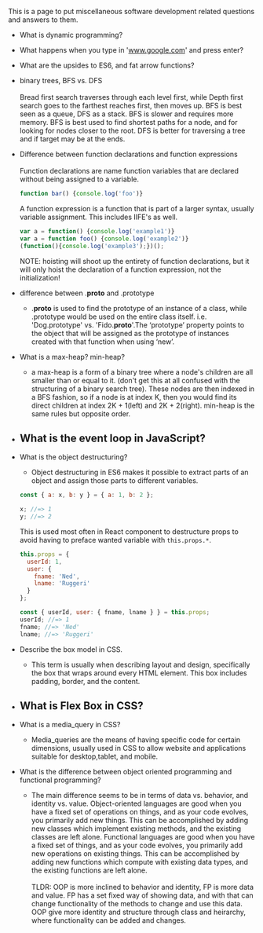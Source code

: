 This is a page to put miscellaneous software development
related questions and answers to them.

* What is dynamic programming?

* What happens when you type in 'www.google.com' and press enter?

* What are the upsides to ES6, and fat arrow functions?

* binary trees, BFS vs. DFS
<br><br> Bread first search traverses through each level first, while Depth first search goes to the farthest reaches first, then moves up. BFS is best seen as a queue, DFS as a stack. BFS is slower and requires more memory. BFS is best used to find shortest paths for a node, and for looking for nodes closer to the root. DFS is better for traversing a tree and if target may be at the ends.

* Difference between function declarations and function expressions
  <br><br>Function declarations are name function variables that are declared without being assigned to a variable.
  ```js
  function bar() {console.log('foo')}
  ```
   A function expression is a function that is part of a larger syntax, usually variable assignment. This includes IIFE's as well.
   ```js
   var a = function() {console.log('example1')}
   var a = function foo() {console.log('example2')}
   (function(){console.log('example3');})();
   ```

   NOTE: hoisting will shoot up the entirety of function declarations, but it will only hoist the declaration of a function expression, not the initialization!

* difference between .__proto__ and .prototype
  - .__proto__ is used to find the prototype of an instance of a class, while .prototype would be used on the entire class itself. i.e. 'Dog.prototype' vs. 'Fido.__proto__'.The ‘prototype’ property points to the object that will be assigned as the prototype of instances created with that function when using ‘new’.

* What is a max-heap? min-heap?
  - a max-heap is a form of a binary tree where a node's children are all smaller than or equal to it. (don't get this at all confused with the structuring of a binary search tree). These nodes are then indexed in a BFS fashion, so if a node is at index K, then you would find its direct children at index 2K + 1(left) and 2K + 2(right). min-heap is the same rules but opposite order.

* What is the event loop in JavaScript?
  -

* What is the object destructuring?
  - Object destructuring in ES6 makes it possible to extract parts of an object and assign those parts to different variables.
  ```javascript
  const { a: x, b: y } = { a: 1, b: 2 };

  x; //=> 1
  y; //=> 2
  ```
  This is used most often in React component to destructure props to avoid having to preface wanted variable with  `this.props.*`.
  ```javascript
  this.props = {
    userId: 1,
    user: {
      fname: 'Ned',
      lname: 'Ruggeri'
    }
  };

  const { userId, user: { fname, lname } } = this.props;
  userId; //=> 1
  fname; //=> 'Ned'
  lname; //=> 'Ruggeri'
  ```
* Describe the box model in CSS.
  - This term is usually when describing layout and design, specifically the box that wraps around every HTML element. This box includes padding, border, and the content.

* What is Flex Box in CSS?
  -

* What is a media_query in CSS?
  - Media_queries are the means of having specific code for certain dimensions, usually used in CSS to allow website and applications suitable for desktop,tablet, and mobile.

* What is the difference between object oriented programming and functional programming?
  - The main difference seems to be in terms of data vs. behavior, and identity vs. value. Object-oriented languages are good when you have a fixed set of operations on things, and as your code evolves, you primarily add new things. This can be accomplished by adding new classes which implement existing methods, and the existing classes are left alone. Functional languages are good when you have a fixed set of things, and as your code evolves, you primarily add new operations on existing things. This can be accomplished by adding new functions which compute with existing data types, and the existing functions are left alone.
  <br><br> TLDR: OOP is more inclined to behavior and identity, FP is more data and value. FP has a set fixed way of showing data, and with that can change functionality of the methods to change and use this data. OOP give more identity and structure through class and heirarchy, where functionality can be added and changes.
